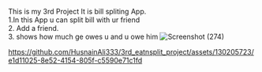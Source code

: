 This is my 3rd Project It is bill spliting App.
<br>
1.In this App u can split bill with ur friend 
<br>
2. Add a friend.
<br>
3. shows how much ge owes u and u owe him
![Screenshot (274)](https://github.com/HusnainAli333/3rd_eatnsplit_project/assets/130205723/f55e3039-9b68-4bc3-9381-baaa902d6295)


https://github.com/HusnainAli333/3rd_eatnsplit_project/assets/130205723/e1d11025-8e52-4154-805f-c5590e71c1fd


